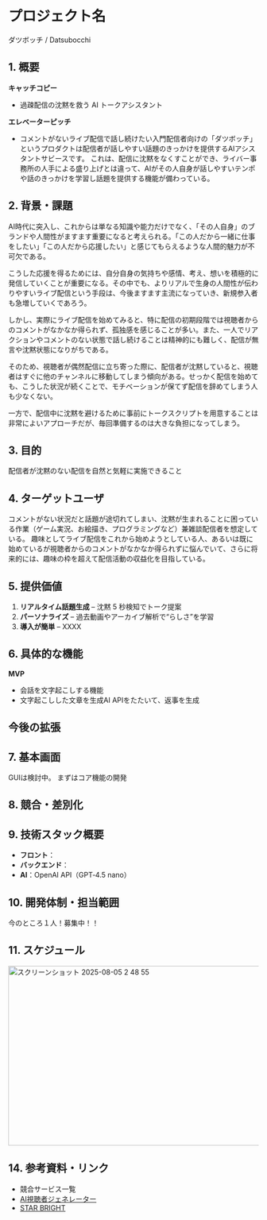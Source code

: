 # プロジェクト名
ダツボッチ / Datsubocchi

## 1. 概要
**キャッチコピー**
  - 過疎配信の沈黙を救う AI トークアシスタント  

**エレベーターピッチ**
  - コメントがないライブ配信で話し続けたい入門配信者向けの「ダツボッチ」というプロダクトは配信者が話しやすい話題のきっかけを提供するAIアシスタントサビースです。
  これは、配信に沈黙をなくすことができ、ライバー事務所の人手による盛り上げとは違って、AIがその人自身が話しやすいテンポや話のきっかけを学習し話題を提供する機能が備わっている。

## 2. 背景・課題
AI時代に突入し、これからは単なる知識や能力だけでなく、「その人自身」のブランドや人間性がますます重要になると考えられる。「この人だから一緒に仕事をしたい」「この人だから応援したい」と感じてもらえるような人間的魅力が不可欠である。

こうした応援を得るためには、自分自身の気持ちや感情、考え、想いを積極的に発信していくことが重要になる。その中でも、よりリアルで生身の人間性が伝わりやすいライブ配信という手段は、今後ますます主流になっていき、新規参入者も急増していくであろう。

しかし、実際にライブ配信を始めてみると、特に配信の初期段階では視聴者からのコメントがなかなか得られず、孤独感を感じることが多い。また、一人でリアクションやコメントのない状態で話し続けることは精神的にも難しく、配信が無言や沈黙状態になりがちである。

そのため、視聴者が偶然配信に立ち寄った際に、配信者が沈黙していると、視聴者はすぐに他のチャンネルに移動してしまう傾向がある。せっかく配信を始めても、こうした状況が続くことで、モチベーションが保てず配信を辞めてしまう人も少なくない。

一方で、配信中に沈黙を避けるために事前にトークスクリプトを用意することは非常によいアプローチだが、毎回準備するのは大きな負担になってしまう。


## 3. 目的
配信者が沈黙のない配信を自然と気軽に実施できること

## 4. ターゲットユーザ
コメントがない状況だと話題が途切れてしまい、沈黙が生まれることに困っている作業（ゲーム実況、お絵描き、プログラミングなど）兼雑談配信者を想定している。
趣味としてライブ配信をこれから始めようとしている人、あるいは既に始めているが視聴者からのコメントがなかなか得られずに悩んでいて、さらに将来的には、趣味の枠を超えて配信活動の収益化を目指している。

## 5. 提供価値
1. **リアルタイム話題生成** – 沈黙 5 秒検知でトーク提案  
2. **パーソナライズ** – 過去動画やアーカイブ解析で“らしさ”を学習  
3. **導入が簡単** – XXXX

## 6. 具体的な機能
**MVP**
- 会話を文字起こしする機能
- 文字起こしした文章を生成AI APIをたたいて、返事を生成

**今後の拡張**
- 

## 7. 基本画面
GUIは検討中。
まずはコア機能の開発

## 8. 競合・差別化


## 9. 技術スタック概要
- **フロント**：
- **バックエンド**：
- **AI**：OpenAI API（GPT‑4.5 nano）

## 10. 開発体制・担当範囲
今のところ１人！募集中！！


## 11. スケジュール
<img width="955" height="362" alt="スクリーンショット 2025-08-05 2 48 55" src="https://github.com/user-attachments/assets/7368c28f-7b37-4b24-96b7-364ea187b5de" />


## 14. 参考資料・リンク
- 競合サービス一覧
- [AI視聴者ジェネレーター](https://note.com/cafesingularity/n/nb6d405ed3eb5)
- [STAR BRIGHT](https://star-bright-live.com/column/stream-talk/#:~:text=%E3%81%93%E3%82%8C%E3%81%AF%E5%BD%93%E4%BA%8B%E5%8B%99%E6%89%80STAR%20BRIGHT)
